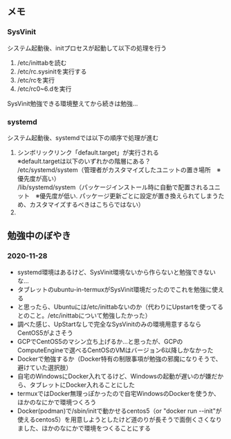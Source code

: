 
## メモ

### SysVinit
システム起動後、initプロセスが起動して以下の処理を行う

1. /etc/inittabを読む
2. /etc/rc.sysinitを実行する
3. /etc/rcを実行
4. /etc/rc0~6.dを実行

SysVinit勉強できる環境整えてから続きは勉強...

### systemd
システム起動後、systemdでは以下の順序で処理が進む

1. シンボリックリンク「default.target」が実行される<br>
※default.targetは以下のいずれかの階層にある？<br>
/etc/systemd/system（管理者がカスタマイズしたユニットの置き場所　※優先度が高い）<br>
/lib/systemd/system（パッケージインストール時に自動で配置されるユニット　※優先度が低い. パッケージ更新ごとに設定が置き換えられてしまうため、カスタマイズするべきはこちらではない）
2. 

## 勉強中のぼやき

### 2020-11-28
* systemd環境はあるけど、SysVinit環境ないから作らないと勉強できないな...
* タブレットのubuntu-in-termuxがSysVinit環境だったのでこれを勉強に使える
* と思ったら、Ubuntuには/etc/inittabないのか（代わりにUpstartを使ってるとのこと。/etc/inittabについて勉強したかった）
* 調べた感じ、UpStartなしで完全なSysVinitのみの環境用意するならCentOS5がよさそう
* GCPでCentOS5のマシン立ち上げるか...と思ったが、GCPのComputeEngineで選べるCentOSのVMはバージョン6以降しかなかった
* Dockerで勉強するか（Docker特有の制限事項が勉強の邪魔になりそうで、避けていた選択肢）
* 自宅のWindowsにDocker入れてるけど、Windowsの起動が遅いのが嫌だから、タブレットにDocker入れることにした
* termuxではDocker無理っぽかったので自宅WindowsのDockerを使うか、ほかのなにかで環境つくろう
* Docker(podman)で/sbin/initで動かせるcentos5（or "docker run --init"が使えるcentos5）を用意しようとしたけど道のりが長そうで面倒くさくなりました、ほかのなにかで環境をつくることにする
